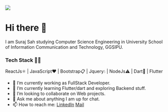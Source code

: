 <img src="https://github-readme-stats.vercel.app/api?username=surrajj20&&show_icons=true&title_color=d50dee&icon_color=51cf2a&text_color=0dd9f6&bg_color=4f4e4e">

# Hi there 👋

I am Suraj Sah studying Computer Science Engineering in University School of Information Communication and Technology, GGSIPU.

### Tech Stack 👨‍💻
ReactJs⚛️ | JavaScript❤️ | Bootstrap📋 | Jquery💧 | NodeJs⚠️ | Dart🎯 | Flutter 

- 🔭 I’m currently working as FullStack Developer.
- 🌱 I’m currently learning Flutter/dart and exploring Backend stuff.
- 👯 I’m looking to collaborate on Web projects.
- 💬 Ask me about anything I am up for chat.
- 📫 How to reach me: [LinkedIn](https://www.linkedin.com/in/shahsuraj1200/) [Mail](shah.suraj1200@gmail.com)
